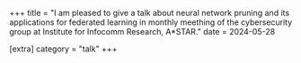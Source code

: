 +++
title = "I am pleased to give a talk about neural network pruning and its applications for federated learning in monthly meething of the cybersecurity group at Institute for Infocomm Research, A*STAR."
date = 2024-05-28

[extra]
category = "talk"
+++

